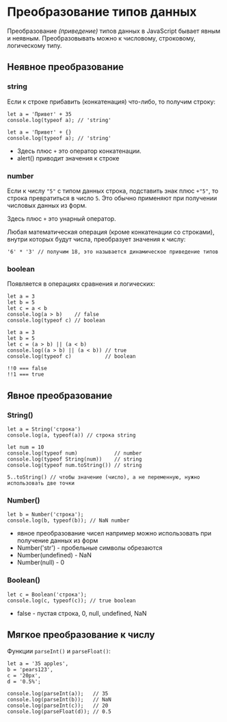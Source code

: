 # Преобразование типов данных
Преобразование *(приведение)* типов данных в JavaScript бывает явным и неявным. Преобразовывать можно к числовому, строковому, логическому типу.

## Неявное преобразование

### string
Если к строке прибавить (конкатенация) что-либо, то получим строку:

    let a = 'Привет' + 35
    console.log(typeof a); // 'string'

    let a = 'Привет' + {}
    console.log(typeof a); // 'string'

- Здесь плюс `+` это оператор конкатенации.
- alert() приводит значения к строке

### number
Если к числу `"5"` с типом данных строка, подставить знак плюс `+"5"`, то строка превратиться в число `5`. Это обычно применяют при получении числовых данных из форм.

Здесь плюс `+` это унарный оператор.

Любая математическая операция (кроме конкатенации со строками), внутри которых будут числа, преобразует значения к числу:

    '6' * '3' // получим 18, это называется динамическое приведение типов

### boolean
Появляется в операциях сравнения и логических:

    let a = 3
    let b = 5
    let c = a < b
    console.log(a > b)    // false
    console.log(typeof c) // boolean

    let a = 3
    let b = 5
    let c = (a > b) || (a < b)
    console.log((a > b) || (a < b)) // true
    console.log(typeof c)           // boolean

    !!0 === false
    !!1 === true

## Явное преобразование

### String()
    let a = String('строка')
    console.log(a, typeof(a)) // строка string

    let num = 10
    console.log(typeof num)            // number
    console.log(typeof String(num))    // string
    console.log(typeof num.toString()) // string

    5..toString() // чтобы значение (число), а не переменную, нужно использовать две точки

### Number()
    let b = Number('строка');
    console.log(b, typeof(b)); // NaN number

- явное преобразование чисел например можно использовать при получение данных из форм
- Number('str') - пробельные символы обрезаются
- Number(undefined) - NaN
- Number(null) - 0

### Boolean()
    let c = Boolean('строка');
    console.log(c, typeof(c)); // true boolean

- false - пустая строка, 0, null, undefined, NaN

## Мягкое преобразование к числу
Функции `parseInt()` и `parseFloat()`:

    let a = '35 apples',
    b = 'pears123',
    c = '20px',
    d = '0.5%';

    console.log(parseInt(a));   // 35
    console.log(parseInt(b));   // NaN
    console.log(parseInt(c));   // 20
    console.log(parseFloat(d)); // 0.5
